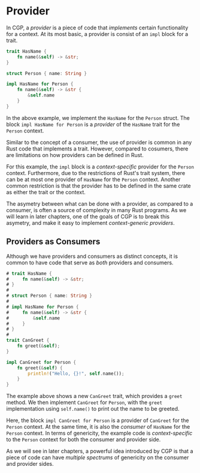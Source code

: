 # Provider

In CGP, a _provider_ is a piece of code that _implements_ certain functionality
for a context. At its most basic, a provider is consist of an `impl` block for
a trait.

```rust
trait HasName {
    fn name(&self) -> &str;
}

struct Person { name: String }

impl HasName for Person {
    fn name(&self) -> &str {
        &self.name
    }
}
```

In the above example, we implement the `HasName` for the `Person` struct.
The block `impl HasName for Person` is a _provider_ of the `HasName` trait
for the `Person` context.

Similar to the concept of a consumer, the use of provider is common in any
Rust code that implements a trait. However, compared to cosumers, there
are limitations on how providers can be defined in Rust.

For this example, the `impl` block is a _context-specific_ provider for the
`Person` context. Furthermore, due to the restrictions of Rust's trait system,
there can be at most one provider of `HasName` for the `Person` context.
Another common restriction is that the provider has to be defined in the same
crate as either the trait or the context.

The asymetry between what can be done with a provider, as compared to a consumer,
is often a source of complexity in many Rust programs. As we will learn in later chapters,
one of the goals of CGP is to break this asymetry, and make it easy to implement
_context-generic providers_.

## Providers as Consumers

Although we have providers and consumers as distinct concepts, it is common to
have code that serve as _both_ providers and consumers.

```rust
# trait HasName {
#     fn name(&self) -> &str;
# }
#
# struct Person { name: String }
#
# impl HasName for Person {
#     fn name(&self) -> &str {
#         &self.name
#     }
# }
#
trait CanGreet {
    fn greet(&self);
}

impl CanGreet for Person {
    fn greet(&self) {
        println!("Hello, {}!", self.name());
    }
}
```

The example above shows a new `CanGreet` trait, which provides a `greet` method.
We then implement `CanGreet` for `Person`, with the `greet` implementation using
`self.name()` to print out the name to be greeted.

Here, the block `impl CanGreet for Person` is a provider of `CanGreet` for the `Person`
context. At the same time, it is also the _consumer_ of `HasName` for the `Person` context.
In terms of genericity, the example code is _context-specific_ to the `Person` context for both
the consumer and provider side.

As we will see in later chapters, a powerful idea introduced by CGP is that a piece of code
can have _multiple spectrums_ of genericity on the consumer and provider sides.